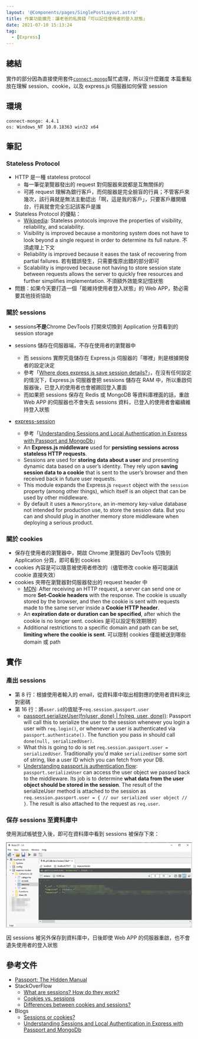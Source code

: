 ```yaml
---
layout: '@Components/pages/SinglePostLayout.astro'
title: 作業功能擴充：讓老爸的私房錢「可以記住使用者的登入狀態」
date: 2021-07-10 15:13:24
tag:
  - [Express]
---
```


## 總結

實作的部分因為直接使用套件[`connect-mongo`](https://www.npmjs.com/package/connect-mongo)幫忙處理，所以沒什麼難度
本篇重點放在理解 session、cookie，以及 express.js 伺服器如何保管 session

## 環境

```
connect-mongo: 4.4.1
os: Windows_NT 10.0.18363 win32 x64
```

## 筆記

### Stateless Protocol

- HTTP 是一種 stateless protocol
  - 每一筆從瀏覽器發出的 request 對伺服器來說都是互無關係的
  - 可將 request 理解為銀行客戶，而伺服器是完全臉盲的行員；不管客戶來幾次，該行員就是無法主動認出「啊，這是我的客戶」，只要客戶離開櫃台，行員就會完全忘記該客戶是誰
- Stateless Protocol 的優點：
  - [Wikipedia](https://en.wikipedia.org/wiki/Stateless_protocol): Stateless protocols improve the properties of visibility, reliability, and scalability.
  - Visibility is improved because a monitoring system does not have to look beyond a single request in order to determine its full nature. 不須處理上下文
  - Reliability is improved because it eases the task of recovering from partial failures. 若有錯誤發生，只需要復原出錯的部分即可
  - Scalability is improved because not having to store session state between requests allows the server to quickly free resources and further simplifies implementation. 不須額外效能來記憶狀態
- 問題：如果今天要打造一個「能維持使用者登入狀態」的 Web APP，勢必需要其他技術協助

### 關於 sessions

- sessions**不是**Chrome DevTools 打開來切換到 Application 分頁看到的 session storage
- sessions 儲存在伺服器端，不存在使用者的瀏覽器中

  - 而 sessions 實際究竟儲存在 Express.js 伺服器的「哪裡」則是根據開發者的設定決定
  - 參考「[Where does express js save session details?](https://stackoverflow.com/questions/23821302/where-does-express-js-save-session-details)」，在沒有任何設定的情況下，Express.js 伺服器會把 sessions 儲存在 RAM 中，所以重啟伺服器後，已登入的使用者也會被踢回登入畫面
  - 而如果把 sessions 保存在 Redis 或 MongoDB 等資料庫裡面的話，重啟 Web APP 的伺服器也不會失去 sessions 資料，已登入的使用者會繼續維持登入狀態

- [express-session](https://github.com/expressjs/session#express-session)
  - 參考「[Understanding Sessions and Local Authentication in Express with Passport and MongoDb](https://mianlabs.com/2018/05/09/understanding-sessions-and-local-authentication-in-express-with-passport-and-mongodb/)」
  - An **Express.js middleware** used for **persisting sessions across stateless HTTP requests**.
  - Sessions are used for **storing data about a user** and presenting dynamic data based on a user’s identity. They rely upon **saving session data to a cookie** that is sent to the user’s browser and then received back in future user requests.
  - This module expands the Express.js `request` object with the `session` property (among other things), which itself is an object that can be used by other middleware.
  - By default it uses a `MemoryStore`, an in-memory key-value database not intended for production use, to store the session data. But you can and should plug in another memory store middleware when deploying a serious product.

### 關於 cookies

- 保存在使用者的瀏覽器中，開啟 Chrome 瀏覽器的 DevTools 切換到 Application 分頁，即可看到 cookies
- cookies 內容是可以隨意被使用者修改的（儘管修改 cookie 極可能讓該 cookie 直接失效）
- cookies 夾帶在瀏覽器對伺服器發出的 request header 中
  - [MDN](https://developer.mozilla.org/en-US/docs/Web/HTTP/Cookies#creating_cookies): After receiving an HTTP request, a server can send one or more **Set-Cookie headers** with the response. The cookie is usually stored by the browser, and then the cookie is sent with requests made to the same server inside a **Cookie HTTP header**.
  - An **expiration date or duration can be specified**, after which the cookie is no longer sent. cookies 是可以設定有效期限的
  - Additional restrictions to a specific domain and path can be set, **limiting where the cookie is sent**. 可以限制 cookies 僅能被送到哪些 domain 或 path

## 實作

### 產出 sessions

<script src="https://gist.github.com/tzynwang/e4f818e749c6215ad3a205686fd336f6.js"></script>

- 第 8 行：根據使用者輸入的 email，從資料庫中取出相對應的使用者資料來比對密碼
- 第 16 行：將`user.id`的值賦予`req.session.passport.user`
  - [passport.serializeUser(fn(user, done) | fn(req, user, done))](https://github.com/jwalton/passport-api-docs#passportserializeuserfnuser-done--fnreq-user-done): Passport will call this to serialize the user to the session whenever you login a user with `req.login()`, or whenever a user is authenticated via `passport.authenticate()`. The function you pass in should call `done(null, serializedUser)`.
  - What this is going to do is set `req.session.passport.user = serializedUser`. Traditionally you'd make `serializedUser` some sort of string, like a user ID which you can fetch from your DB.
  - [Understanding passport.js authentication flow](http://toon.io/understanding-passportjs-authentication-flow/): `passport.serializeUser` can access the user object we passed back to the middleware. Its job is to determine **what data from the user object should be stored in the session**. The result of the serializeUser method is attached to the session as `req.session.passport.user = { // our serialized user object // }`. The result is also attached to the request as `req.user`.

### 保存 sessions 至資料庫中

<script src="https://gist.github.com/tzynwang/8856fbc612447732fea60e63ab053351.js"></script>

使用測試帳號登入後，即可在資料庫中看到 sessions 被保存下來：

![session in DB](/2021/express-login-remember-me/sessionsInDB.png)

因 sessions 被另外保存到資料庫中，日後即使 Web APP 的伺服器重啟，也不會遺失使用者的登入狀態

## 參考文件

- [Passport: The Hidden Manual](https://github.com/jwalton/passport-api-docs#passport-the-hidden-manual)
- StackOverFlow
  - [What are sessions? How do they work?](https://stackoverflow.com/questions/3804209/what-are-sessions-how-do-they-work)
  - [Cookies vs. sessions](https://stackoverflow.com/questions/6253633/cookies-vs-sessions)
  - [Differences between cookies and sessions?](https://stackoverflow.com/questions/359434/differences-between-cookies-and-sessions?noredirect=1&lq=1)
- Blogs
  - [Sessions or cookies?](https://lucidar.me/en/web-dev/sessions-or-cookies/)
  - [Understanding Sessions and Local Authentication in Express with Passport and MongoDb](https://mianlabs.com/2018/05/09/understanding-sessions-and-local-authentication-in-express-with-passport-and-mongodb/)
